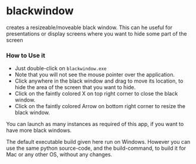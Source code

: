 # blackwindow
creates a resizeable/moveable black window. This can he useful for presentations or display screens where you want to hide some part of the screen

### How to Use it
- Just double-click on `blackwindow.exe`
- Note that you will not see the mouse pointer over the application.
- Click anywhere in the black window and drag to move its location, to hide the area of the screen that you want to hide.
- Click on the faintly colored X on top right corner to close the black window.
- Click on the faintly colored Arrow on bottom right corner to resize the black window.

You can launch as many instances as required of this app, if you want to have more black windows.

The default executable build given here run on Windows. However you can use the same python source-code, and the build-command, to build it for Mac or any other OS, without any changes.
